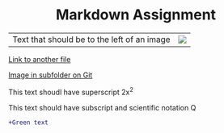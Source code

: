 <h1 align="center"> Markdown Assignment </h1>

<table>
<tr>
<td> Text that should be to the left of an image </td>
<td> <img src="https://peakvisor.com/img/news/Calgary-Alberta.jpg" </td>
</tr>
</table>

<a href="/PULLTEST">Link to another file</a>

<a href="Image/Rex.webp">Image in subfolder on Git</a>

This text shoudl have superscript 2x<sup>2</sup>

This text should have subscript and scientific notation <DottedLetter>Q</DottedLetter>





```diff
+Green text
```






